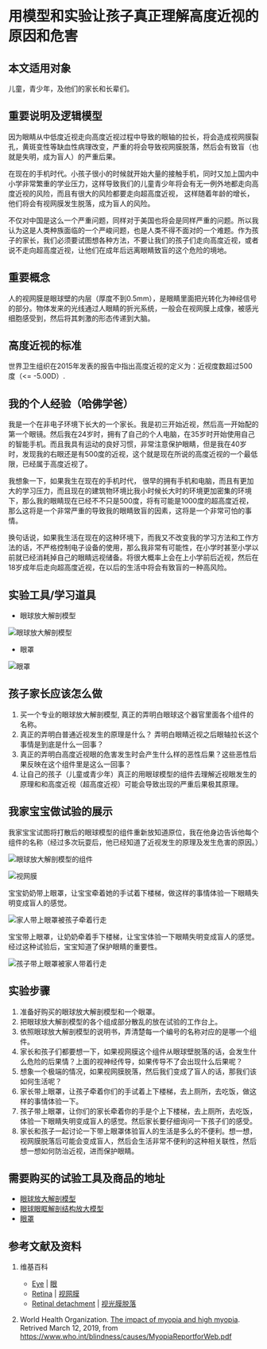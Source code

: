 # 用模型和实验让孩子真正理解高度近视的原因和危害

## 本文适用对象

儿童，青少年，及他们的家长和长辈们。

## 重要说明及逻辑模型

因为眼睛从中低度近视走向高度近视过程中导致的眼轴的拉长，将会造成视网膜裂孔，黄斑变性等缺血性病理改变，严重的将会导致视网膜脱落，然后会有致盲（也就是失明，成为盲人）的严重后果。

在现在的手机时代。小孩子很小的时候就开始大量的接触手机，同时又加上国内中小学非常繁重的学业压力，这样导致我们的儿童青少年将会有无一例外地都走向高度近视的风险，而且有很大的风险都要走向超高度近视，
这样随着年龄的增长，他们将会有视网膜发生脱落，成为盲人的风险。

不仅对中国是这么一个严重问题，同样对于美国也将会是同样严重的问题。所以我认为这是人类种族面临的一个严峻问题，也是人类不得不面对的一个难题。作为孩子的家长，我们必须要试图想各种方法，不要让我们的孩子们走向高度近视，或者说不走向超高度近视，让他们在成年后远离眼睛致盲的这个危险的境地。

## 重要概念

人的视网膜是眼球壁的内层（厚度不到0.5mm），是眼睛里面把光转化为神经信号的部分。物体发来的光线通过人眼睛的折光系统，一般会在视网膜上成像，被感光细胞感受到，然后将其刺激的形态传递到大脑。

## 高度近视的标准

世界卫生组织在2015年发表的报告中指出高度近视的定义为：近视度数超过500度（<= -5.00D）.

## 我的个人经验（哈佛学爸）

我是一个在非电子环境下长大的一个家长。我是初三开始近视，然后高一开始配的第一个眼镜。然后我在24岁时，拥有了自己的个人电脑，在35岁时开始使用自己的智能手机。而且我具有运动的良好习惯，非常注意保护眼睛，但是我在40岁时，发现我的右眼还是有500度的近视，这个就是现在所说的高度近视的一个最低限，已经属于高度近视了。

我想象一下，如果我生在现在的手机时代， 很早的拥有手机和电脑，而且有更加大的学习压力，而且现在的建筑物环境比我小时候长大时的环境更加密集的环境下，那么我的眼睛现在已经不不只是500度，将有可能是1000度的超高度近视，那么这将是一个非常严重的导致我的眼睛致盲的因素，这将是一个非常可怕的事情。

换句话说，如果我生活在现在的这种环境下，而我又不改变我的学习方法和工作方法的话，不严格控制电子设备的使用，那么我非常有可能性，在小学时甚至小学以前就已经消耗掉自己的眼睛远视储备。将很大概率上会在上小学前后近视，然后在18岁成年后走向超高度近视，在以后的生活中将会有致盲的一种高风险。

## 实验工具/学习道具

- 眼球放大解剖模型

![眼球放大解剖模型](/images/章6-儿童及青少年的眼睛保护方案/用模型和实验让孩子真正理解高度近视的原因和危害/眼球放大解剖模型.jpg)

- 眼罩

![眼罩](/images/章6-儿童及青少年的眼睛保护方案/用模型和实验让孩子真正理解高度近视的原因和危害/眼罩.jpg)

## 孩子家长应该怎么做

1. 买一个专业的眼球放大解剖模型, 真正的弄明白眼球这个器官里面各个组件的名称。
2. 真正的弄明白普通近视发生的原理是什么？ 弄明白眼睛近视之后眼轴拉长这个事情是到底是什么一回事？
3. 真正的弄明白高度近视眼的危害发生时会产生什么样的恶性后果？这些恶性后果反映在这个组件里是这么一回事？
4. 让自己的孩子（儿童或青少年）真正的用眼球模型的组件去理解近视眼发生的原理和和高度近视（超高度近视）可能会导致出现的严重后果极其原理。

## 我家宝宝做试验的展示

我家宝宝试图将打散后的眼球模型的组件重新放知道原位，我在他身边告诉他每个组件的名称（经过多次玩耍后，他已经知道了近视发生的原理及发生危害的原因。）

![眼球放大解剖模型的组件](/images/章6-儿童及青少年的眼睛保护方案/用模型和实验让孩子真正理解高度近视的原因和危害/眼球放大解剖模型的组件.jpg)

![视网膜](/images/章6-儿童及青少年的眼睛保护方案/用模型和实验让孩子真正理解高度近视的原因和危害/视网膜.jpg)

宝宝奶奶带上眼罩，让宝宝牵着她的手试着下楼梯，做这样的事情体验一下眼睛失明变成盲人的感觉。

![家人带上眼罩被孩子牵着行走](/images/章6-儿童及青少年的眼睛保护方案/用模型和实验让孩子真正理解高度近视的原因和危害/家人带上眼罩被孩子牵着行走.jpg)

宝宝带上眼罩，让奶奶牵着手下楼梯，让宝宝体验一下眼睛失明变成盲人的感觉。经过这种试验后，宝宝知道了保护眼睛的重要性。

![孩子带上眼罩被家人带着行走](/images/章6-儿童及青少年的眼睛保护方案/用模型和实验让孩子真正理解高度近视的原因和危害/孩子带上眼罩被家人带着行走.jpg)

## 实验步骤

1. 准备好购买的眼球放大解剖模型和一个眼罩。
2. 把眼球放大解剖模型的各个组成部分散乱的放在试验的工作台上。
3. 依照眼球放大解剖模型的说明书，弄清楚每一个编号的名称对应的是哪一个组件。
4. 家长和孩子们都要想一下，如果视网膜这个组件从眼球壁脱落的话，会发生什么危险的后果情？上面的视神经传导，如果传导不了会出现什么后果呢？
5. 想象一个极端的情况，如果视网膜脱落，然后我们变成了盲人的话，那我们该如何生活呢？
6. 家长带上眼罩，让孩子牵着你们的手试着上下楼梯，去上厕所，去吃饭，做这样的事情体验一下。
7. 孩子带上眼罩，让你们的家长牵着你的手是个上下楼梯，去上厕所，去吃饭，体验一下眼睛失明变成盲人的感觉。然后家长要仔细询问一下孩子们的感受。
8. 家长和孩子一起讨论一下带上眼罩体验盲人的生活是多么的不便利。想一想，视网膜脱落后可能会变成盲人，然后会生活非常不便利的这种相关联性，然后想一想如何防治近视，进而保护眼睛。

## 需要购买的试验工具及商品的地址

- [眼球放大解剖模型](https://detail.tmall.com/item.htm?id=19995510264&spm=a1z09.2.0.0.61042e8duwbZEh&_u=7c6ncudad4f)
- [眼球眼眶解剖结构放大模型](https://detail.tmall.com/item.htm?id=20209045155&spm=a1z09.2.0.0.61042e8duwbZEh&_u=7c6ncud8f96)
- [眼罩](https://detail.tmall.com/item.htm?spm=a230r.1.14.54.4ede6e9aA2j5FQ&id=545513645232&ns=1&abbucket=9)

## 参考文献及资料

1. 维基百科
	- [Eye](https://en.wikipedia.org/wiki/Eye) | [眼](https://zh.wikipedia.org/wiki/%E7%9C%BC)
	- [Retina](https://en.wikipedia.org/wiki/Retina) | [视网膜](https://zh.wikipedia.org/wiki/%E8%A7%86%E7%BD%91%E8%86%9C)
	- [Retinal detachment](https://en.wikipedia.org/wiki/Retinal_detachment) | [视光膜脱落](https://zh.wikipedia.org/wiki/%E8%A7%86%E7%BD%91%E8%86%9C%E8%84%B1%E8%90%BD)

2. World Health Organization. [The impact of myopia and high myopia](https://www.who.int/blindness/causes/MyopiaReportforWeb.pdf). Retrived March 12, 2019, from https://www.who.int/blindness/causes/MyopiaReportforWeb.pdf







